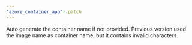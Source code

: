 ```yaml
---
"azure_container_app": patch
---
```


Auto generate the container name if not provided. Previous version used the image name as container name, but it contains invalid characters.
